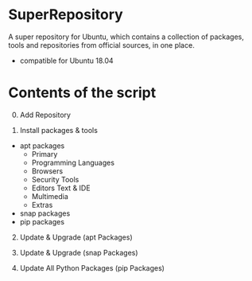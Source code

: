# SuperRepository
A super repository for Ubuntu, which contains a collection of packages, tools and repositories from official sources, in one place.
- compatible for Ubuntu 18.04

# Contents of the script

0. Add Repository

1. Install packages & tools
  - apt packages
    - Primary
    - Programming Languages
    - Browsers
    - Security Tools
    - Editors Text & IDE
    - Multimedia
    - Extras
  - snap packages
  - pip packages  

2. Update & Upgrade (apt Packages)

3. Update & Upgrade (snap Packages)

4. Update All Python Packages (pip Packages)
